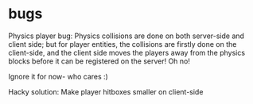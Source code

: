 
# bugs


Physics player bug:
Physics collisions are done on both server-side and client side;
but for player entities, the collisions are firstly done on the client-side,
and the client side moves the players away from the physics blocks before it
can be registered on the server! 
Oh no!

Ignore it for now- who cares :)

Hacky solution:  Make player hitboxes smaller on client-side



